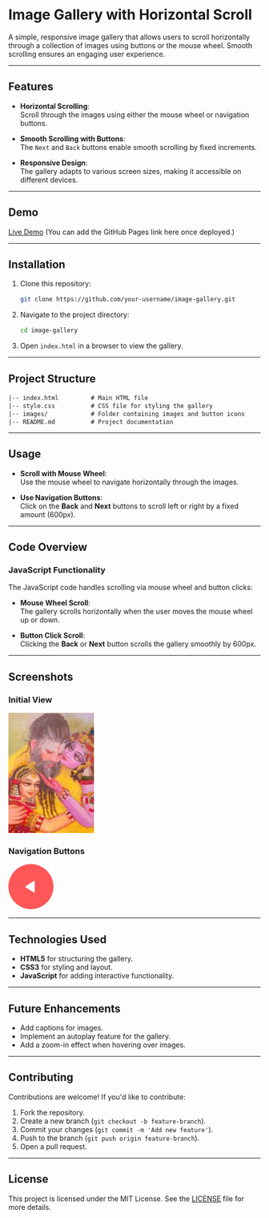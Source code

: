# **Image Gallery with Horizontal Scroll**

A simple, responsive image gallery that allows users to scroll horizontally through a collection of images using buttons or the mouse wheel. Smooth scrolling ensures an engaging user experience.

---

## **Features**

- **Horizontal Scrolling**:  
  Scroll through the images using either the mouse wheel or navigation buttons.
  
- **Smooth Scrolling with Buttons**:  
  The `Next` and `Back` buttons enable smooth scrolling by fixed increments.

- **Responsive Design**:  
  The gallery adapts to various screen sizes, making it accessible on different devices.

---

## **Demo**

[Live Demo](#) (You can add the GitHub Pages link here once deployed.)

---

## **Installation**

1. Clone this repository:
   ```bash
   git clone https://github.com/your-username/image-gallery.git
   ```
2. Navigate to the project directory:
   ```bash
   cd image-gallery
   ```
3. Open `index.html` in a browser to view the gallery.

---

## **Project Structure**

```
|-- index.html         # Main HTML file
|-- style.css          # CSS file for styling the gallery
|-- images/            # Folder containing images and button icons
|-- README.md          # Project documentation
```

---

## **Usage**

- **Scroll with Mouse Wheel**:  
  Use the mouse wheel to navigate horizontally through the images.
  
- **Use Navigation Buttons**:  
  Click on the **Back** and **Next** buttons to scroll left or right by a fixed amount (600px).

---

## **Code Overview**

### **JavaScript Functionality**

The JavaScript code handles scrolling via mouse wheel and button clicks:

- **Mouse Wheel Scroll**:  
  The gallery scrolls horizontally when the user moves the mouse wheel up or down.

- **Button Click Scroll**:  
  Clicking the **Back** or **Next** button scrolls the gallery smoothly by 600px.

---

## **Screenshots**

### Initial View  
![Initial View](images/img1.jpeg)

### Navigation Buttons  
![Navigation Buttons](images/back.png)

---

## **Technologies Used**

- **HTML5** for structuring the gallery.
- **CSS3** for styling and layout.
- **JavaScript** for adding interactive functionality.

---

## **Future Enhancements**

- Add captions for images.
- Implement an autoplay feature for the gallery.
- Add a zoom-in effect when hovering over images.

---

## **Contributing**

Contributions are welcome! If you'd like to contribute:

1. Fork the repository.
2. Create a new branch (`git checkout -b feature-branch`).
3. Commit your changes (`git commit -m 'Add new feature'`).
4. Push to the branch (`git push origin feature-branch`).
5. Open a pull request.

---

## **License**

This project is licensed under the MIT License. See the [LICENSE](LICENSE) file for more details.


